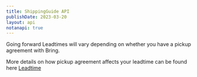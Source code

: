 ```yaml
---
title: ShippingGuide API
publishDate: 2023-03-20
layout: api
notanapi: true
---
```


Going forward Leadtimes will vary depending on whether you have a pickup agreement with Bring.  

More details on how pickup agreement affects your leadtime can be found here [Leadtime](https://developer.bring.com/api/shipping-guide_2/lead-time/)
